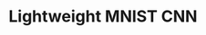 # Lightweight MNIST CNN

<!-- ![Build Status](https://github.com/navneetteotia/high_mnist/actions/workflows/high-mnist.yml/badge.svg) -->

